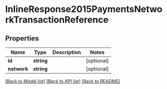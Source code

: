 # InlineResponse2015PaymentsNetworkTransactionReference

## Properties
Name | Type | Description | Notes
------------ | ------------- | ------------- | -------------
**id** | **string** |  | [optional] 
**network** | **string** |  | [optional] 

[[Back to Model list]](../README.md#documentation-for-models) [[Back to API list]](../README.md#documentation-for-api-endpoints) [[Back to README]](../README.md)


